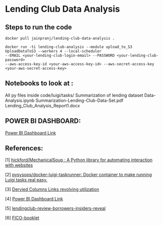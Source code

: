 # Lending Club Data Analysis

## Steps to run the code

```
docker pull jainpranj/lending-club-data-analysis .
```

```
docker run -ti lending-club-analysis --module upload_to_S3 UploadDataToS3 --workers 4 --local-scheduler 
--EMAIL <your-lending-club-login-email> --PASSWORD <your-lending-club-password> 
--aws-access-key-id <your-aws-access-key-id> --aws-secret-access-key <your-aws-secret-access-key>
```


## Notebooks to look at :
All py files inside code/luigi/tasks/
Summarization of lending dataset
Data-Analysis.ipynb
Summarization-Lending-Club-Data-Set.pdf
Lending_Club_Analysis_Report1.docx

## POWER BI DASHBOARD:
[Power BI Dashboard Link](https://app.powerbi.com/view?r=eyJrIjoiNmMzZmY3ZTAtMTRiNy00NzAyLTgzZTgtM2NiNjMyZmQzZGVjIiwidCI6IjZhYmZjNzNmLWRhNjQtNDEzNy05ZjlmLTE1ZmFhZTU2ZjY4NSIsImMiOjN9)

## References:

[1] [hickford/MechanicalSoup : A Python library for automating interaction with websites](https://github.com/hickford/MechanicalSoup) 

[2] [pysysops/docker-luigi-taskrunner: Docker container to make running Luigi tasks real easy.]( https://github.com/pysysops/docker-luigi-taskrunner)

[3] [Dervied Columns Links revolving utilization](http://blog.credit.com/2013/04/what-is-revolving-utilization-65530/)

[4] [Power BI Dashboard Link](https://app.powerbi.com/view?r=eyJrIjoiNmMzZmY3ZTAtMTRiNy00NzAyLTgzZTgtM2NiNjMyZmQzZGVjIiwidCI6IjZhYmZjNzNmLWRhNjQtNDEzNy05ZjlmLTE1ZmFhZTU2ZjY4NSIsImMiOjN9)

[5] [lendingclub-review-borrowers-insiders-reveal](http://www.magnifymoney.com/blog/personal-loans/lendingclub-review-borrowers-insiders-reveal578301843)

[6] [FICO-booklet](https://www.credco.com/assets/pdfs/datasheets/FICO-booklet.pdf)
